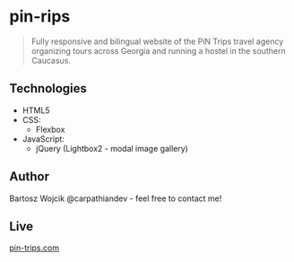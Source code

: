 # pin-rips
> Fully responsive and bilingual website of the PiN Trips travel agency organizing tours across Georgia and running a hostel in the southern Caucasus.

## Technologies
* HTML5
* CSS:
  - Flexbox
* JavaScript:
  - jQuery (Lightbox2 - modal image gallery)
  
## Author
Bartosz Wojcik @carpathiandev - feel free to contact me!

## Live
[pin-trips.com](https://pin-trips.com)
  
 

  
